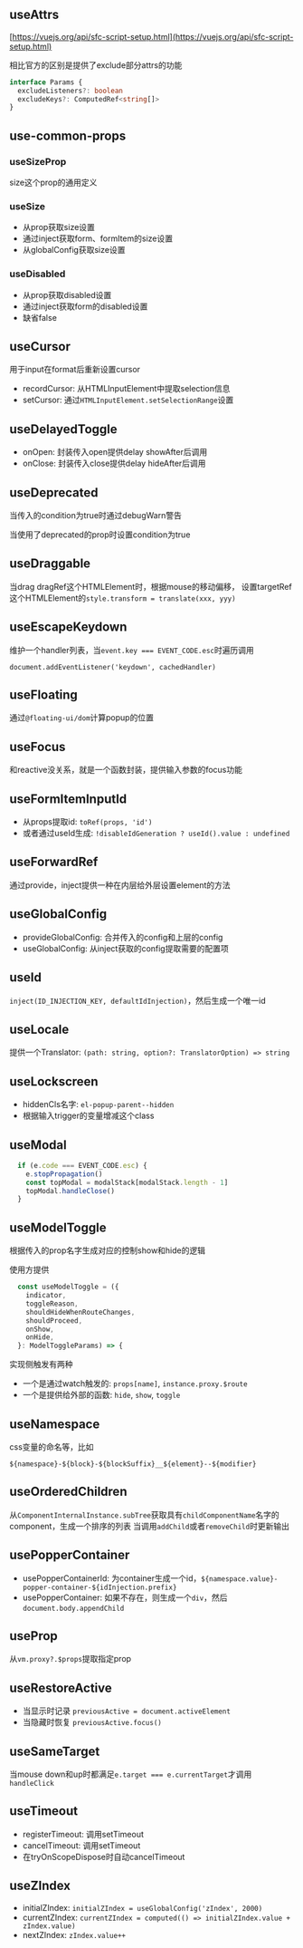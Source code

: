 
## useAttrs

[https://vuejs.org/api/sfc-script-setup.html](https://vuejs.org/api/sfc-script-setup.html)

相比官方的区别是提供了exclude部分attrs的功能

```ts
interface Params {
  excludeListeners?: boolean
  excludeKeys?: ComputedRef<string[]>
}
```

## use-common-props

### useSizeProp

size这个prop的通用定义

### useSize

- 从prop获取size设置
- 通过inject获取form、formItem的size设置
- 从globalConfig获取size设置

### useDisabled

- 从prop获取disabled设置
- 通过inject获取form的disabled设置
- 缺省false

## useCursor

用于input在format后重新设置cursor

- recordCursor: 从HTMLInputElement中提取selection信息
- setCursor: 通过`HTMLInputElement.setSelectionRange`设置

## useDelayedToggle

- onOpen: 封装传入open提供delay showAfter后调用
- onClose: 封装传入close提供delay hideAfter后调用

## useDeprecated

当传入的condition为true时通过debugWarn警告

当使用了deprecated的prop时设置condition为true

## useDraggable

当drag dragRef这个HTMLElement时，根据mouse的移动偏移，
设置targetRef这个HTMLElement的`style.transform = translate(xxx, yyy)`

## useEscapeKeydown

维护一个handler列表，当`event.key === EVENT_CODE.esc`时遍历调用

`document.addEventListener('keydown', cachedHandler)`

## useFloating

通过`@floating-ui/dom`计算popup的位置

## useFocus

和reactive没关系，就是一个函数封装，提供输入参数的focus功能

## useFormItemInputId

- 从props提取id: `toRef(props, 'id')`
- 或者通过useId生成: `!disableIdGeneration ? useId().value : undefined`

## useForwardRef

通过provide，inject提供一种在内层给外层设置element的方法

## useGlobalConfig

- provideGlobalConfig: 合并传入的config和上层的config
- useGlobalConfig: 从inject获取的config提取需要的配置项

## useId

`inject(ID_INJECTION_KEY, defaultIdInjection)`，然后生成一个唯一id

## useLocale

提供一个Translator: `(path: string, option?: TranslatorOption) => string`

## useLockscreen

- hiddenCls名字: `el-popup-parent--hidden`
- 根据输入trigger的变量增减这个class

## useModal

```ts
  if (e.code === EVENT_CODE.esc) {
    e.stopPropagation()
    const topModal = modalStack[modalStack.length - 1]
    topModal.handleClose()
  }
```

## useModelToggle

根据传入的prop名字生成对应的控制show和hide的逻辑

使用方提供

```ts
  const useModelToggle = ({
    indicator,
    toggleReason,
    shouldHideWhenRouteChanges,
    shouldProceed,
    onShow,
    onHide,
  }: ModelToggleParams) => {
```    

实现侧触发有两种

- 一个是通过watch触发的: `props[name]`, `instance.proxy.$route`
- 一个是提供给外部的函数: `hide`, `show`, `toggle`

## useNamespace

css变量的命名等，比如

`${namespace}-${block}-${blockSuffix}__${element}--${modifier}`

## useOrderedChildren

从`ComponentInternalInstance.subTree`获取具有`childComponentName`名字的component，生成一个排序的列表
当调用`addChild`或者`removeChild`时更新输出

## usePopperContainer

- usePopperContainerId: 为container生成一个id，`${namespace.value}-popper-container-${idInjection.prefix}`
- usePopperContainer: 如果不存在，则生成一个`div`，然后`document.body.appendChild`

## useProp

从`vm.proxy?.$props`提取指定prop

## useRestoreActive

- 当显示时记录 `previousActive = document.activeElement`
- 当隐藏时恢复 `previousActive.focus()`

## useSameTarget

当mouse down和up时都满足`e.target === e.currentTarget`才调用`handleClick`

## useTimeout

- registerTimeout: 调用setTimeout
- cancelTimeout: 调用setTimeout
- 在tryOnScopeDispose时自动cancelTimeout

## useZIndex

- initialZIndex: `initialZIndex = useGlobalConfig('zIndex', 2000)`
- currentZIndex: `currentZIndex = computed(() => initialZIndex.value + zIndex.value)`
- nextZIndex: `zIndex.value++`
